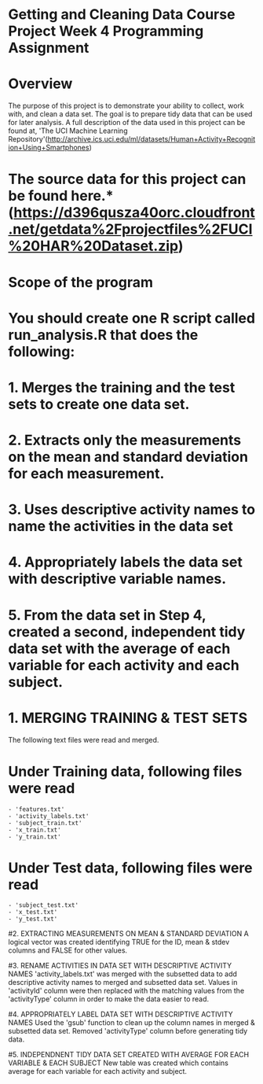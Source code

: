 # Getting and Cleaning Data Course Project Week 4 Programming Assignment

# Overview
The purpose of this project is to demonstrate your ability to collect, work with, and clean a data set. 
The goal is to prepare tidy data that can be used for later analysis.
A full description of the data used in this project can be found at,
 'The UCI Machine Learning Repository'(http://archive.ics.uci.edu/ml/datasets/Human+Activity+Recognition+Using+Smartphones)

# The source data for this project can be found here.*(https://d396qusza40orc.cloudfront.net/getdata%2Fprojectfiles%2FUCI%20HAR%20Dataset.zip)

# Scope of the program
# You should create one R script called run_analysis.R that does the following:
# 1. Merges the training and the test sets to create one data set.
# 2. Extracts only the measurements on the mean and standard deviation for each measurement. 
# 3. Uses descriptive activity names to name the activities in the data set
# 4. Appropriately labels the data set with descriptive variable names. 
# 5. From the data set in Step 4, created a second, independent tidy data set with the average of each variable for each activity and each subject. 


# 1. MERGING TRAINING & TEST SETS
The following text files were read and merged. 

# Under Training data, following files were read
	- 'features.txt'
	- 'activity_labels.txt'
	- 'subject_train.txt'
	- 'x_train.txt'
	- 'y_train.txt'
# Under Test data, following files were read
	- 'subject_test.txt'
	- 'x_test.txt'
	- 'y_test.txt'

#2. EXTRACTING MEASUREMENTS ON MEAN & STANDARD DEVIATION
A logical vector was created identifying TRUE for the ID, mean & stdev columns and FALSE for other values.

#3. RENAME ACTIVITIES IN DATA SET WITH DESCRIPTIVE ACTIVITY NAMES
'activity_labels.txt' was merged with the subsetted data to add descriptive activity names to merged and subsetted data set. Values in 'activityId' column were then replaced with the matching values from the 'activityType' column in order to make the data easier to read. 

#4. APPROPRIATELY LABEL DATA SET WITH DESCRIPTIVE ACTIVITY NAMES
Used the 'gsub' function to clean up the column names in merged & subsetted data set. Removed 'activityType' column before generating tidy data.

#5. INDEPENDNENT TIDY DATA SET CREATED WITH AVERAGE FOR EACH VARIABLE & EACH SUBJECT
New table was created which contains average for each variable for each activity and subject.